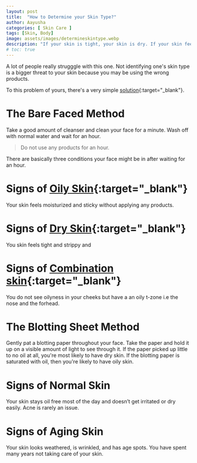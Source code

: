 ```yaml
---
layout: post
title:  "How to Determine your Skin Type?"
author: Aayusha
categories: [ Skin Care ]
tags: [Skin, Body]
image: assets/images/determineskintype.webp
description: "If your skin is tight, your skin is dry. If your skin feels oily in the tzone, it is combination skin type and if it feels sticky and moisturised, it is oily. "
# toc: true
---
```

A lot of people really strugggle with this one. Not identifying one's skin type is a bigger threat to your skin because you may be using the wrong products.

To this problem of yours, there's a very simple [solution](https://www.sheenycare.com/how-to-determine-my-skin-type/){:target="_blank"}.

# The Bare Faced Method
Take a good amount of cleanser and clean your face for a minute. Wash off with normal water and wait for an hour.

>Do not use any products for an hour.

There are basically three conditions your face might be in after waiting for an hour.

# Signs of [Oily Skin](https://www.sheenycare.com/skin-care-routine-products-oily-skin/){:target="_blank"}
Your skin feels moisturized and sticky without applying any products.

# Signs of [Dry Skin](https://www.sheenycare.com/dry-skin-causes-and-treatment/){:target="_blank"}
You skin feels tight and strippy and 

# Signs of [Combination skin](https://sheenycare.com/seven-signs-you-have-combination-skin/){:target="_blank"}
You do not see oilyness in your cheeks but have a an oily t-zone i.e the nose and the forhead.

# The Blotting Sheet Method
Gently pat a blotting paper throughout your face. Take the paper and hold it up on a visible amount of light to see through it. If the paper picked up little to no oil at all, you're most likely to have dry skin. If the blotting paper is saturated with oil, then you're likely to have oily skin.

# Signs of Normal Skin
Your skin stays oil free most of the day and doesn’t get irritated or dry easily. Acne is rarely an issue.

# Signs of Aging Skin
Your skin looks weathered, is wrinkled, and has age spots. You have spent many years not taking care of your skin.